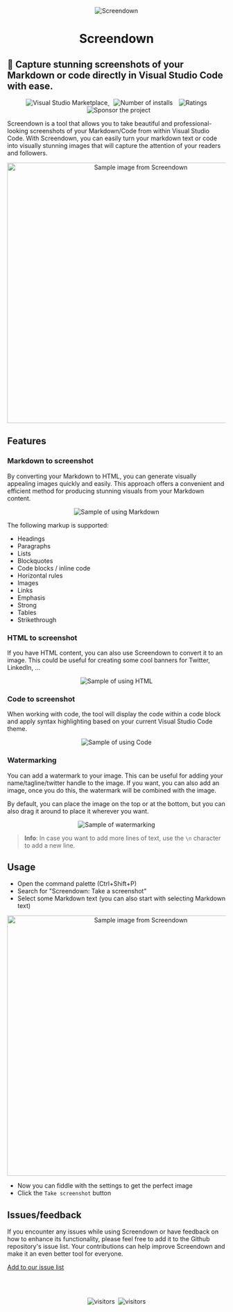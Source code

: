 <p align="center">
  <img alt="Screendown" src="assets/icon-128x128.png">
</p>

<h1 align="center">Screendown</h1>

<h2>📸 Capture stunning screenshots of your Markdown or code directly in Visual Studio Code with ease.</h2>

<p align="center">
  <a href="https://marketplace.visualstudio.com/items?itemName=eliostruyf.screendown" title="Check it out on the Visual Studio Marketplace">
    <img src="https://vsmarketplacebadges.dev/version/eliostruyf.screendown.svg" alt="Visual Studio Marketplace" style="display: inline-block" />
  </a>

  <img src="https://vsmarketplacebadges.dev/installs/eliostruyf.screendown.svg" alt="Number of installs"  style="display: inline-block;margin-left:10px" />

  <img src="https://vsmarketplacebadges.dev/rating/eliostruyf.screendown.svg" alt="Ratings" style="display: inline-block;margin-left:10px" />

  <a href="https://github.com/sponsors/estruyf" title="Become a sponsor" style="margin-left:10px">
    <img src="https://img.shields.io/github/sponsors/estruyf?color=%23CE2E7C&logo=github&style=flat" alt="Sponsor the project" style="display: inline-block" />
  </a>
</p>

Screendown is a tool that allows you to take beautiful and professional-looking screenshots of your Markdown/Code from within Visual Studio Code. With Screendown, you can easily turn your markdown text or code into visually stunning images that will capture the attention of your readers and followers.

<p align="center">
  <img alt="Sample image from Screendown" src="assets/screendown-sample.png" width="600px">
</p>

## Features

### Markdown to screenshot

By converting your Markdown to HTML, you can generate visually appealing images quickly and easily. This approach offers a convenient and efficient method for producing stunning visuals from your Markdown content.

<p align="center">
  <img alt="Sample of using Markdown" src="assets/markdown-screenshot.png">
</p>

The following markup is supported:

- Headings
- Paragraphs
- Lists
- Blockquotes
- Code blocks / inline code
- Horizontal rules
- Images
- Links
- Emphasis
- Strong
- Tables
- Strikethrough

### HTML to screenshot

If you have HTML content, you can also use Screendown to convert it to an image. This could be useful for creating some cool banners for Twitter, LinkedIn, ...

<p align="center">
  <img alt="Sample of using HTML" src="assets/html-screenshot.png">
</p>

### Code to screenshot

When working with code, the tool will display the code within a code block and apply syntax highlighting based on your current Visual Studio Code theme.

<p align="center">
  <img alt="Sample of using Code" src="assets/code-screenshot.png">
</p>

### Watermarking

You can add a watermark to your image. This can be useful for adding your name/tagline/twitter handle to the image. If you want, you can also add an image, once you do this, the watermark will be combined with the image.

By default, you can place the image on the top or at the bottom, but you can also drag it around to place it wherever you want.

<p align="center">
  <img alt="Sample of watermarking" src="assets/watermark.gif">
</p>

> **Info**: In case you want to add more lines of text, use the `\n` character to add a new line.

## Usage

- Open the command palette (Ctrl+Shift+P)
- Search for "Screendown: Take a screenshot"
- Select some Markdown text (you can also start with selecting Markdown text)

<p align="center">
  <img alt="Sample image from Screendown" src="assets/screendown-ui.png" width="600px">
</p>

- Now you can fiddle with the settings to get the perfect image
- Click the `Take screenshot` button

## Issues/feedback

If you encounter any issues while using Screendown or have feedback on how to enhance its functionality, please feel free to add it to the Github repository's issue list. Your contributions can help improve Screendown and make it an even better tool for everyone.

[Add to our issue list](https://github.com/estruyf/screendown/issues)

<br />
<br />

<p align="center">
  <img src="https://api.visitorbadge.io/api/visitors?path=https%3A%2F%2Fgithub.com%2Festruyf%2Fscreendown&countColor=%230e131f&style=flat" alt="visitors" />&nbsp;
  <img src="https://api.visitorbadge.io/api/visitors?path=https%3A%2F%2Fgithub.com%2Festruyf%2Fscreendown%2Fusers&label=Usage&countColor=%230e131f&style=flat&readonly=true" alt="visitors" />
</p>
